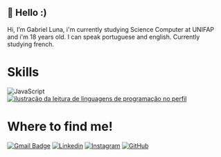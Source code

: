## 👋 Hello :)
Hi, I’m Gabriel Luna, i'm currently studying Science Computer at UNIFAP and i'm 18 years old. I can speak portuguese and english. Currently studying french.

# Skills

![JavaScript](https://img.shields.io/badge/-JavaScript-333333?style=flat&logo=javascript)
<a href="https://github.com/Gurupreet" title="ilustração do mapeamento de linguagens">
  <img align="center" src="https://github-readme-stats.vercel.app/api/top-langs/?username=gabr1elluna&theme=highcontrast&hide_langs_below=1" alt="ilustração da leitura de linguagens de programação no perfil"/>
</a>

# Where to find me!

[![Gmail Badge](https://img.shields.io/badge/-sougabrielluna@gmail.com-006bed?style=flat-square&logo=Gmail&logoColor=white&link=mailto:sougabrielluna@gmail.com)](mailto:sougabrielluna@gmail.com)
[![Linkedin](https://img.shields.io/badge/-username-blue?style=flat-square&logo=Linkedin&logoColor=white&link=https://www.linkedin.com/in/gabr1elluna/)](https://www.linkedin.com/in/gabr1elluna/)
[![Instagram](https://img.shields.io/badge/Instagram-E4405F?style=for-the-badge&logo=instagram&logoColor=white&link=https://instagram.com/gabr1elluna/)](https://instagram.com/gabr1elluna/)
[![GitHub](https://img.shields.io/badge/GitHub-100000?style=for-the-badge&logo=github&logoColor=white&link=https://github.com/gabr1elluna/)](https://github.com/gabr1elluna)
